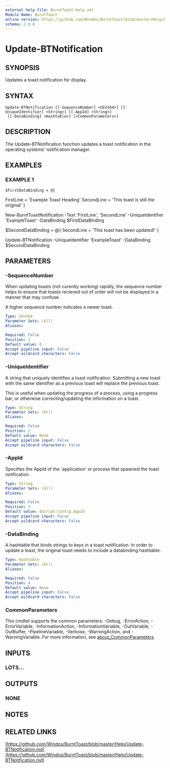 ```yaml
---
external help file: BurntToast-help.xml
Module Name: BurntToast
online version: https://github.com/Windos/BurntToast/blob/master/Help/Update-BTNotification.md
schema: 2.0.0
---
```


# Update-BTNotification

## SYNOPSIS
Updates a toast notification for display.

## SYNTAX

```
Update-BTNotification [[-SequenceNumber] <UInt64>] [[-UniqueIdentifier] <String>] [[-AppId] <String>]
 [[-DataBinding] <Hashtable>] [<CommonParameters>]
```

## DESCRIPTION
The Update-BTNotification function updates a toast notification in the operating systems' notification manager.

## EXAMPLES

### EXAMPLE 1
```
$FirstDataBinding = @{
```

FirstLine = 'Example Toast Heading'
    SecondLine = 'This toast is still the original'
}

New-BurntToastNotification -Text 'FirstLine', 'SecondLine' -UniqueIdentifier 'ExampleToast' -DataBinding $FirstDataBinding

$SecondDataBinding = @{
    SecondLine = 'This toast has been updated!'
}

Update-BTNotification -UniqueIdentifier 'ExampleToast' -DataBinding $SecondDataBinding

## PARAMETERS

### -SequenceNumber
When updating toasts (not curently working) rapidly, the sequence number helps to ensure that toasts recieved out of order will not be displayed in a manner that may confuse.

A higher sequence number indicates a newer toast.

```yaml
Type: UInt64
Parameter Sets: (All)
Aliases:

Required: False
Position: 1
Default value: 0
Accept pipeline input: False
Accept wildcard characters: False
```

### -UniqueIdentifier
A string that uniquely identifies a toast notification.
Submitting a new toast with the same identifier as a previous toast will replace the previous toast.

This is useful when updating the progress of a process, using a progress bar, or otherwise correcting/updating the information on a toast.

```yaml
Type: String
Parameter Sets: (All)
Aliases:

Required: False
Position: 2
Default value: None
Accept pipeline input: False
Accept wildcard characters: False
```

### -AppId
Specifies the AppId of the 'application' or process that spawned the toast notification.

```yaml
Type: String
Parameter Sets: (All)
Aliases:

Required: False
Position: 3
Default value: $Script:Config.AppId
Accept pipeline input: False
Accept wildcard characters: False
```

### -DataBinding
A hashtable that binds strings to keys in a toast notification.
In order to update a toast, the original toast needs to include a databinding hashtable.

```yaml
Type: Hashtable
Parameter Sets: (All)
Aliases:

Required: False
Position: 4
Default value: None
Accept pipeline input: False
Accept wildcard characters: False
```

### CommonParameters
This cmdlet supports the common parameters: -Debug, -ErrorAction, -ErrorVariable, -InformationAction, -InformationVariable, -OutVariable, -OutBuffer, -PipelineVariable, -Verbose, -WarningAction, and -WarningVariable. For more information, see [about_CommonParameters](http://go.microsoft.com/fwlink/?LinkID=113216).

## INPUTS

### LOTS...
## OUTPUTS

### NONE
## NOTES

## RELATED LINKS

[https://github.com/Windos/BurntToast/blob/master/Help/Update-BTNotification.md](https://github.com/Windos/BurntToast/blob/master/Help/Update-BTNotification.md)

